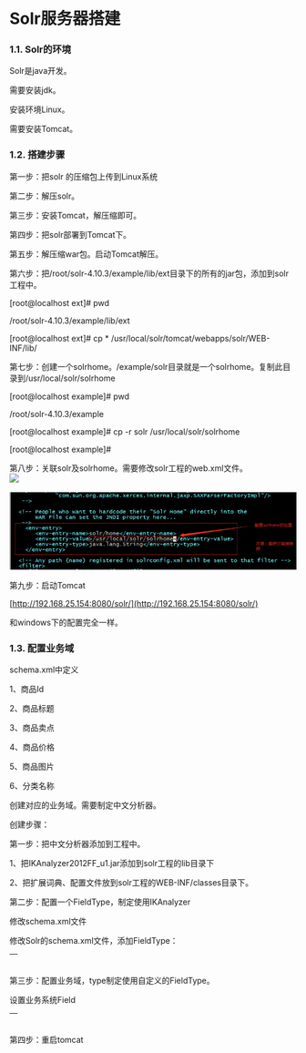 # Solr服务器搭建

### 1.1. Solr的环境

Solr是java开发。

需要安装jdk。

安装环境Linux。

需要安装Tomcat。

### 1.2. 搭建步骤

第一步：把solr 的压缩包上传到Linux系统

第二步：解压solr。

第三步：安装Tomcat，解压缩即可。

第四步：把solr部署到Tomcat下。

第五步：解压缩war包。启动Tomcat解压。

第六步：把/root/solr-4.10.3/example/lib/ext目录下的所有的jar包，添加到solr工程中。

\[root@localhost ext\]\# pwd

/root/solr-4.10.3/example/lib/ext

\[root@localhost ext\]\# cp \* /usr/local/solr/tomcat/webapps/solr/WEB-INF/lib/

第七步：创建一个solrhome。/example/solr目录就是一个solrhome。复制此目录到/usr/local/solr/solrhome

\[root@localhost example\]\# pwd

/root/solr-4.10.3/example

\[root@localhost example\]\# cp -r solr /usr/local/solr/solrhome

\[root@localhost example\]\#

第八步：关联solr及solrhome。需要修改solr工程的web.xml文件。  
 ![](file:////Users/wupan/Library/Group%20Containers/UBF8T346G9.Office/TemporaryItems/msohtmlclip/clip_image001.png)

![](../../.gitbook/assets/image%20%28170%29.png)

第九步：启动Tomcat

[http://192.168.25.154:8080/solr/](http://192.168.25.154:8080/solr/)

和windows下的配置完全一样。

### 1.3. 配置业务域

schema.xml中定义

1、商品Id

2、商品标题

3、商品卖点

4、商品价格

5、商品图片

6、分类名称

创建对应的业务域。需要制定中文分析器。

创建步骤：

第一步：把中文分析器添加到工程中。

1、把IKAnalyzer2012FF\_u1.jar添加到solr工程的lib目录下

2、把扩展词典、配置文件放到solr工程的WEB-INF/classes目录下。

第二步：配置一个FieldType，制定使用IKAnalyzer

修改schema.xml文件

修改Solr的schema.xml文件，添加FieldType：

<table>
  <thead>
    <tr>
      <th style="text-align:left">
        <p>
          <fieldType name="text_ik" class="solr.TextField">
        </p>
        <p>
          <analyzer class="org.wltea.analyzer.lucene.IKAnalyzer" />
        </p>
        <p>
          </fieldType>
        </p>
      </th>
    </tr>
  </thead>
  <tbody></tbody>
</table>第三步：配置业务域，type制定使用自定义的FieldType。

设置业务系统Field

<table>
  <thead>
    <tr>
      <th style="text-align:left">
        <p>
          <field name="item_title" type="text_ik" indexed="true" stored="true" />
        </p>
        <p>
          <field name="item_sell_point" type="text_ik" indexed="true" stored="true"
          />
        </p>
        <p>
          <field name="item_price" type="long" indexed="true" stored="true" />
        </p>
        <p>
          <field name="item_image" type="string" indexed="false" stored="true" />
        </p>
        <p>
          <field name="item_category_name" type="string" indexed="true" stored="true"
          />
        </p>
        <p>
          <field name="item_keywords" type="text_ik" indexed="true" stored="false"
          multiValued="true" />
        </p>
        <p>
          <copyField source="item_title" dest="item_keywords" />
        </p>
        <p>
          <copyField source="item_sell_point" dest="item_keywords" />
        </p>
        <p>
          <copyField source="item_category_name" dest="item_keywords" />
        </p>
      </th>
    </tr>
  </thead>
  <tbody></tbody>
</table>第四步：重启tomcat

